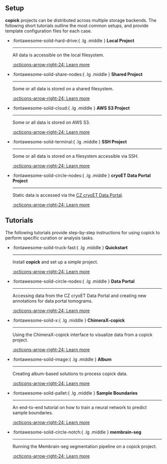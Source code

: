 

## Setup

**copick** projects can be distributed across multiple storage backends. The following short tutorials outline the most
common setups, and provide template configuration files for each case.

<div class="grid cards" markdown>

-   :fontawesome-solid-hard-drive:{ .lg .middle }   __Local Project__

    ---

    All data is accessible on the local filesystem.

    [:octicons-arrow-right-24: Learn more](setup/local.md)

-   :fontawesome-solid-share-nodes:{ .lg .middle }   __Shared Project__

    ---

    Some or all data is stored on a shared filesystem.

    [:octicons-arrow-right-24: Learn more](setup/shared.md)

-   :fontawesome-solid-cloud:{ .lg .middle } __AWS S3 Project__

    ---

    Some or all data is stored on AWS S3.

    [:octicons-arrow-right-24: Learn more](setup/aws_s3.md)

-   :fontawesome-solid-terminal:{ .lg .middle } __SSH Project__

    ---

    Some or all data is stored on a filesystem accessible via SSH.

    [:octicons-arrow-right-24: Learn more](setup/ssh.md)


-   :fontawesome-solid-circle-nodes:{ .lg .middle } __cryoET Data Portal Project__

    ---

    Static data is accessed via the [CZ cryoET Data Portal](https://cryoetdataportal.czscience.com/).

    [:octicons-arrow-right-24: Learn more](setup/portal.md)

[//]: # (-   :fontawesome-solid-file-zipper:{ .lg .middle } __ZIP Project__)

[//]: # ()
[//]: # (    ---)

[//]: # ()
[//]: # (    Some or all data is stored in a ZIP archive.)

[//]: # (    )
[//]: # (    [:octicons-arrow-right-24: Learn more]&#40;setup/zip.md&#41;)

</div>



## Tutorials

The following tutorials provide step-by-step instructions for using copick to perform specific curation or analysis
tasks.


<div class="grid cards" markdown>

-   :fontawesome-solid-truck-fast:{ .lg .middle }   __Quickstart__

    ---

    Install **copick** and set up a simple project.

    [:octicons-arrow-right-24: Learn more](quickstart.md)


-   :fontawesome-solid-circle-nodes:{ .lg .middle }   __Data Portal__

    ---

    Accessing data from the CZ cryoET Data Portal and creating new
    annotations for data portal tomograms.

    [:octicons-arrow-right-24: Learn more](tutorials/data_portal.md)

-   :fontawesome-solid-x:{ .lg .middle } __ChimeraX-copick__

    ---

    Using the ChimeraX-copick interface to visualize data from a copick project.

    [:octicons-arrow-right-24: Learn more](tutorials/chimerax.md)

-   :fontawesome-solid-image:{ .lg .middle } __Album__

    ---

    Creating album-based solutions to process copick data.

    [:octicons-arrow-right-24: Learn more](tutorials/album.md)


-   :fontawesome-solid-pallet:{ .lg .middle } __Sample Boundaries__

    ---

    An end-to-end tutorial on how to train a neural network to predict sample boundaries.

    [:octicons-arrow-right-24: Learn more](tutorials/sample_boundaries.md)

-   :fontawesome-solid-circle-notch:{ .lg .middle } __membrain-seg__

    ---

    Running the Membrain-seg segmentation pipeline on a copick project.

    [:octicons-arrow-right-24: Learn more](tutorials/membrain_seg.md)

</div>
